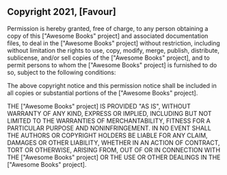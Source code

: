 ## Copyright 2021, [Favour]

Permission is hereby granted, free of charge, to any person obtaining a copy of this ["Awesome Books" project] and associated documentation files, to deal in the ["Awesome Books" project] without restriction, including without limitation the rights to use, copy, modify, merge, publish, distribute, sublicense, and/or sell copies of the ["Awesome Books" project], and to permit persons to whom the ["Awesome Books" project] is furnished to do so, subject to the following conditions:

The above copyright notice and this permission notice shall be included in all copies or substantial portions of the ["Awesome Books" project].

THE ["Awesome Books" project] IS PROVIDED "AS IS", WITHOUT WARRANTY OF ANY KIND, EXPRESS OR IMPLIED, INCLUDING BUT NOT LIMITED TO THE WARRANTIES OF MERCHANTABILITY, FITNESS FOR A PARTICULAR PURPOSE AND NONINFRINGEMENT. IN NO EVENT SHALL THE AUTHORS OR COPYRIGHT HOLDERS BE LIABLE FOR ANY CLAIM, DAMAGES OR OTHER LIABILITY, WHETHER IN AN ACTION OF CONTRACT, TORT OR OTHERWISE, ARISING FROM, OUT OF OR IN CONNECTION WITH THE ["Awesome Books" project] OR THE USE OR OTHER DEALINGS IN THE ["Awesome Books" project].
